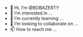 - 👋 Hi, I’m @BOBAZERTY
- 👀 I’m interested in ...
- 🌱 I’m currently learning ...
- 💞️ I’m looking to collaborate on ...
- 📫 How to reach me ...

<!---
BOBAZERTY/BOBAZERTY is a ✨ special ✨ repository because its `README.md` (this file) appears on your GitHub profile.
You can click the Preview link to take a look at your changes.
--->
